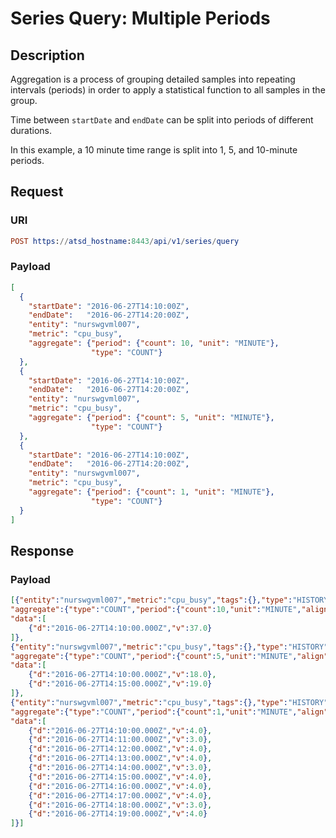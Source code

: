 # Series Query: Multiple Periods

## Description

Aggregation is a process of grouping detailed samples into repeating intervals (periods) in order to apply a statistical function to all samples in the group.

Time between `startDate` and `endDate` can be split into periods of different durations.

In this example, a 10 minute time range is split into 1, 5, and 10-minute periods.

## Request

### URI

```elm
POST https://atsd_hostname:8443/api/v1/series/query
```

### Payload

```json
[
  {
    "startDate": "2016-06-27T14:10:00Z",
    "endDate":   "2016-06-27T14:20:00Z",
    "entity": "nurswgvml007",
    "metric": "cpu_busy",
    "aggregate": {"period": {"count": 10, "unit": "MINUTE"},
                  "type": "COUNT"}
  },
  {
    "startDate": "2016-06-27T14:10:00Z",
    "endDate":   "2016-06-27T14:20:00Z",
    "entity": "nurswgvml007",
    "metric": "cpu_busy",
    "aggregate": {"period": {"count": 5, "unit": "MINUTE"},
                  "type": "COUNT"}
  },
  {
    "startDate": "2016-06-27T14:10:00Z",
    "endDate":   "2016-06-27T14:20:00Z",
    "entity": "nurswgvml007",
    "metric": "cpu_busy",
    "aggregate": {"period": {"count": 1, "unit": "MINUTE"},
                  "type": "COUNT"}
  }
]
```

## Response

### Payload

```json
[{"entity":"nurswgvml007","metric":"cpu_busy","tags":{},"type":"HISTORY",
"aggregate":{"type":"COUNT","period":{"count":10,"unit":"MINUTE","align":"CALENDAR"}},
"data":[
    {"d":"2016-06-27T14:10:00.000Z","v":37.0}
]},
{"entity":"nurswgvml007","metric":"cpu_busy","tags":{},"type":"HISTORY",
"aggregate":{"type":"COUNT","period":{"count":5,"unit":"MINUTE","align":"CALENDAR"}},
"data":[
    {"d":"2016-06-27T14:10:00.000Z","v":18.0},
    {"d":"2016-06-27T14:15:00.000Z","v":19.0}
]},
{"entity":"nurswgvml007","metric":"cpu_busy","tags":{},"type":"HISTORY",
"aggregate":{"type":"COUNT","period":{"count":1,"unit":"MINUTE","align":"CALENDAR"}},
"data":[
    {"d":"2016-06-27T14:10:00.000Z","v":4.0},
    {"d":"2016-06-27T14:11:00.000Z","v":3.0},
    {"d":"2016-06-27T14:12:00.000Z","v":4.0},
    {"d":"2016-06-27T14:13:00.000Z","v":4.0},
    {"d":"2016-06-27T14:14:00.000Z","v":3.0},
    {"d":"2016-06-27T14:15:00.000Z","v":4.0},
    {"d":"2016-06-27T14:16:00.000Z","v":4.0},
    {"d":"2016-06-27T14:17:00.000Z","v":4.0},
    {"d":"2016-06-27T14:18:00.000Z","v":3.0},
    {"d":"2016-06-27T14:19:00.000Z","v":4.0}
]}]
```